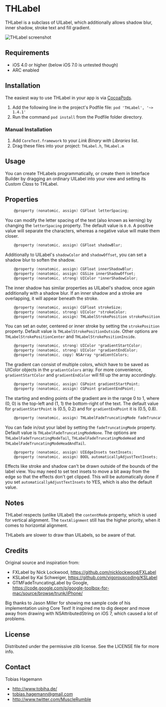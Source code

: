 # THLabel

THLabel is a subclass of UILabel, which additionally allows shadow blur, inner shadow, stroke text and fill gradient.

![THLabel screenshot](https://raw.githubusercontent.com/MuscleRumble/THLabel/master/screenshot.png "THLabel screenshot")

## Requirements

* iOS 4.0 or higher (below iOS 7.0 is untested though)
* ARC enabled

## Installation

The easiest way to use THLabel in your app is via [CocoaPods](http://cocoapods.org/ "CocoaPods").

1. Add the following line in the project's Podfile file: `pod 'THLabel', '~> 1.4.1'`
2. Run the command `pod install` from the Podfile folder directory.

### Manual Installation

1. Add `CoreText.framework` to your *Link Binary with Libraries* list.
2. Drag these files into your project: `THLabel.h`, `THLabel.m`

## Usage

You can create THLabels programmatically, or create them in Interface Builder by dragging an ordinary UILabel into your view and setting its *Custom Class* to THLabel.

## Properties

``` objective-c
	@property (nonatomic, assign) CGFloat letterSpacing;
```

You can modify the letter spacing of the text (also known as kerning) by changing the `letterSpacing` property. The default value is `0.0`. A positive value will separate the characters, whereas a negative value will make them closer.

``` objective-c
	@property (nonatomic, assign) CGFloat shadowBlur;
```

Additionally to UILabel's `shadowColor` and `shadowOffset`, you can set a shadow blur to soften the shadow.

``` objective-c
	@property (nonatomic, assign) CGFloat innerShadowBlur;
	@property (nonatomic, assign) CGSize innerShadowOffset;
	@property (nonatomic, strong) UIColor *innerShadowColor;
```

The inner shadow has similar properties as UILabel's shadow, once again additionally with a shadow blur. If an inner shadow and a stroke are overlapping, it will appear beneath the stroke.

``` objective-c
	@property (nonatomic, assign) CGFloat strokeSize;
	@property (nonatomic, strong) UIColor *strokeColor;
	@property (nonatomic, assign) THLabelStrokePosition strokePosition;
```

You can set an outer, centered or inner stroke by setting the `strokePosition` property. Default value is `THLabelStrokePositionOutside`. Other options are `THLabelStrokePositionCenter` and `THLabelStrokePositionInside`.

``` objective-c
	@property (nonatomic, strong) UIColor *gradientStartColor;
	@property (nonatomic, strong) UIColor *gradientEndColor;
	@property (nonatomic, copy) NSArray *gradientColors;
```

The gradient can consist of multiple colors, which have to be saved as UIColor objects in the `gradientColors` array. For more convenience, `gradientStartColor` and `gradientEndColor` will fill up the array accordingly.

``` objective-c
	@property (nonatomic, assign) CGPoint gradientStartPoint;
	@property (nonatomic, assign) CGPoint gradientEndPoint;
```

The starting and ending points of the gradient are in the range 0 to 1, where (0, 0) is the top-left and (1, 1) the bottom-right of the text. The default value for `gradientStartPoint` is (0.5, 0.2) and for `gradientEndPoint` it is (0.5, 0.8).

``` objective-c
	@property (nonatomic, assign) THLabelFadeTruncatingMode fadeTruncatingMode;
```

You can fade in/out your label by setting the `fadeTruncatingMode` property. Default value is `THLabelFadeTruncatingModeNone`. The options are `THLabelFadeTruncatingModeTail`, `THLabelFadeTruncatingModeHead` and `THLabelFadeTruncatingModeHeadAndTail`.

``` objective-c
	@property (nonatomic, assign) UIEdgeInsets textInsets;
	@property (nonatomic, assign) BOOL automaticallyAdjustTextInsets;
```

Effects like stroke and shadow can't be drawn outside of the bounds of the label view. You may need to set text insets to move a bit away from the edge so that the effects don't get clipped. This will be automatically done if you set `automaticallyAdjustTextInsets` to YES, which is also the default value.

## Notes

THLabel respects (unlike UILabel) the `contentMode` property, which is used for vertical alignment. The `textAlignment` still has the higher priority, when it comes to horizontal alignment.

THLabels are slower to draw than UILabels, so be aware of that.

## Credits

Original source and inspiration from:

- FXLabel by Nick Lockwood, https://github.com/nicklockwood/FXLabel
- KSLabel by Kai Schweiger, https://github.com/vigorouscoding/KSLabel
- GTMFadeTruncatingLabel by Google, https://code.google.com/p/google-toolbox-for-mac/source/browse/trunk/iPhone/

Big thanks to Jason Miller for showing me sample code of his implementation using Core Text! It inspired me to dig deeper and move away from drawing with NSAttributedString on iOS 7, which caused a lot of problems.

## License

Distributed under the permissive zlib license. See the LICENSE file for more info.

## Contact

Tobias Hagemann

- http://www.tobiha.de/
- tobias.hagemann@gmail.com
- http://www.twitter.com/MuscleRumble